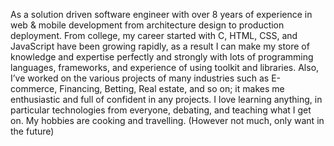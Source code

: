 As a solution driven software engineer with over 8 years of experience in web & mobile development from architecture design to production deployment. From college, my career started with C, HTML, CSS, and JavaScript have been growing rapidly, as a result I can make my store of knowledge and expertise perfectly and
strongly with lots of programming languages, frameworks, and experience of using toolkit and libraries. Also, I’ve worked on the various projects of many industries such as E-commerce, Financing, Betting, Real estate, and so on; it makes me enthusiastic and full of confident in any projects. I love learning anything, in particular
technologies from everyone, debating, and teaching what I get on. My hobbies are cooking and travelling. (However not much, only want in the future)
